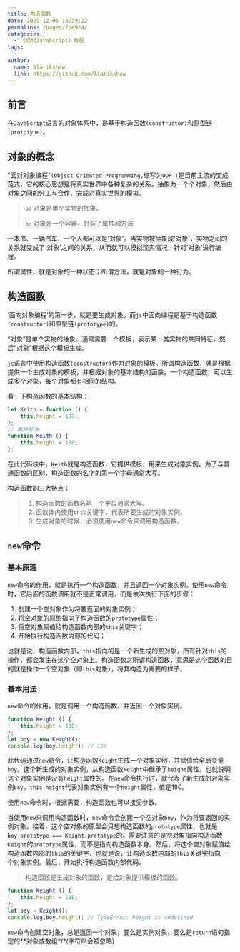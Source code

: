 ```yaml
---
title: 构造函数
date: 2020-12-05 13:39:22
permalink: /pages/fbe924/
categories:
  - 《现代JavaScript》教程
tags:
  - 
author: 
  name: Alarikshaw
  link: https://github.com/Alarikshaw
---
```


## 前言

在`JavaScript`语言的对象体系中，是基于构造函数`(constructor)`和原型链`(prototype)`。

## 对象的概念

"面对对象编程"`(Object Oriented Programming,`缩写为`OOP )`是目前主流的变成范式，它的核心思想是将真实世界中各种复杂的关系，抽象为一个个对象，然后由对象之间的分工与合作，完成对真实世界的模拟。

> `a:` 对象是单个实物的抽象。
>
> `b:` 对象是一个容器，封装了属性和方法

一本书、一辆汽车、一个人都可以是'对象'。当实物被抽象成'对象'，实物之间的关系就变成了'对象'之间的关系，从而就可以模拟现实情况，针对'对象'进行编程。

所谓属性，就是对象的一种状态；所谓方法，就是对象的一种行为。

 ## 构造函数



‘面向对象编程’的第一步，就是要生成对象。而`js`中面向编程是基于构造函数`(constructor)`和原型链`(prototype)`的。

“对象”是单个实物的抽象。通常需要一个模板，表示某一类实物的共同特征，然后“对象”根据这个模板生成。

`js`语言中使用构造函数`(constructor)`作为对象的模板。所谓构造函数，就是根据提供一个生成对象的模板，并根据对象的基本结构的函数。一个构造函数，可以生成多个对象，每个对象都有相同的结构。

看一下构造函数的基本结构：

```js
let Keith = function () {
	this.height = 180;
};
// 两种写法
function Keith () {
    this.height = 180;
};
```

在此代码块中，`Keith`就是构造函数，它提供模板，用来生成对象实例。为了与普通函数的区别，构造函数的名字的第一个字母通常大写。

构造函数的三大特点：

> 1. 构造函数的函数名第一个字母通常大写。
> 2. 函数体内使用`this`关键字，代表所要生成的对象实例。
> 3. 生成对象的时候，必须使用`new`命令来调用构造函数。

## `new`命令

### 基本原理

`new`命令的作用，就是执行一个构造函数，并且返回一个对象实例。使用`new`命令时，它后面的函数调用就不是正常调用，而是依次执行下面的步骤：

1. 创建一个空对象作为将要返回的对象实例；
2. 将空对象的原型指向了构造函数的`prototype`属性；
3. 将空对象赋值给构造函数内部的`this`关键字；
4. 开始执行构造函数内部的代码；

也就是说，构造函数内部，`this`指向的是一个新生成的空对象，所有针对`this`的操作，都会发生在这个空对象上。构造函数之所谓构造函数，意思是这个函数的目的就是操作一个空对象（即`this`对象），将其构造为需要的样子。

### 基本用法

`new`命令的作用，就是调用一个构造函数，并返回一个对象实例。

```javascript
function Keight () {
    this.height = 180;
};
let boy = new Keight();
console.log(boy.height); // 180
```

此代码通过`new`命令，让构造函数`Keight`生成一个对象实例，并赋值给全局变量`boy`。这个新生成的对象实例，从构造函数`Keight`中继承了`height`属性。也就说明这个对象实例是没有`height`属性的。在`new`命令执行时，就代表了新生成的对象实例`boy`。`this.height`代表对象实例有一个`height`属性，值是180。

使用`new`命令时，根据需要，构造函数也可以接受参数。

当使用`new`来调用构造函数时，`new`命令会创建一个空对象`boy`，作为将要返回的实例对象。接着，这个空对象的原型会只想构造函数的`prototype`属性，也就是`boy.prototype === Keight.prototype`的。需要注意的是空对象指向构造函数`Keight`的`prototype`属性，而不是指向构造函数本身。然后，将这个空对象赋值给构造函数内部的`this`的关键字，也就是说，让构造函数内部的`this`关键字指向一个对象实例。最后，开始执行构造函数内部代码。

> 构造函数是生成对象的函数，是给对象提供模板的函数。

```javascript
function Keight () {
    this.height = 180;
};
let boy = Keight();
console.log(boy.height); // TypeError: height is undefined
```

`new`命令创建空对象，总是返回一个对象，要么是实例对象，要么是`return`语句指定的**对象或数组*/*(字符串会被忽略)

